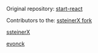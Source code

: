 Original repository: [start-react](https://github.com/start-react/sb-admin-react)

Contributors to the: [ssteinerX fork](https://github.com/ssteinerX/sb-admin-react)

[ssteinerX](https://github.com/ssteinerx)

[evonck](https://github.com/evonck/sb-admin-react)

